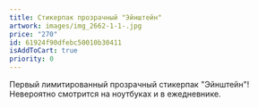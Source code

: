 ```yaml
---
title: Стикерпак прозрачный "Эйнштейн"
artwork: images/img_2662-1-1-.jpg
price: "270"
id: 61924f90dfebc50010b30411
isAddToCart: true
priority: 0
---
```

Первый лимитированный прозрачный стикерпак "Эйнштейн"! Невероятно смотрится на ноутбуках и в ежедневнике.
